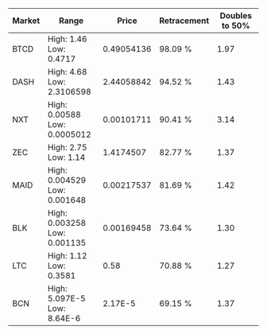| Market | Range | Price| Retracement | Doubles to 50% |
| --- | --- | --- | --- | --- |
| BTCD | High: 1.46<br />Low: 0.4717 | 0.49054136 | 98.09 % | 1.97 |
| DASH | High: 4.68<br />Low: 2.3106598 | 2.44058842 | 94.52 % | 1.43 |
| NXT | High: 0.00588<br />Low: 0.0005012 | 0.00101711 | 90.41 % | 3.14 |
| ZEC | High: 2.75<br />Low: 1.14 | 1.4174507 | 82.77 % | 1.37 |
| MAID | High: 0.004529<br />Low: 0.001648 | 0.00217537 | 81.69 % | 1.42 |
| BLK | High: 0.003258<br />Low: 0.001135 | 0.00169458 | 73.64 % | 1.30 |
| LTC | High: 1.12<br />Low: 0.3581 | 0.58 | 70.88 % | 1.27 |
| BCN | High: 5.097E-5<br />Low: 8.64E-6 | 2.17E-5 | 69.15 % | 1.37 |
